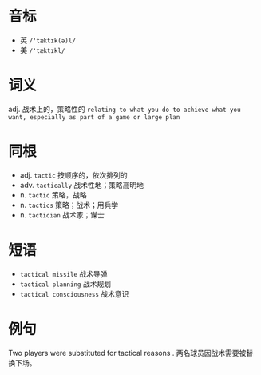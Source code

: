 # 音标

- 英 `/'tæktɪk(ə)l/`
- 美 `/'tæktɪkl/`

# 词义

adj. 战术上的，策略性的
`relating to what you do to achieve what you want, especially as part of a game or large plan`

# 同根

- adj. `tactic` 按顺序的，依次排列的
- adv. `tactically` 战术性地；策略高明地
- n. `tactic` 策略，战略
- n. `tactics` 策略；战术；用兵学
- n. `tactician` 战术家；谋士

# 短语

- `tactical missile` 战术导弹
- `tactical planning` 战术规划
- `tactical consciousness` 战术意识

# 例句

Two players were substituted for tactical reasons .
两名球员因战术需要被替换下场。


